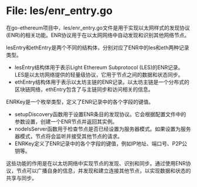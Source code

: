 # File: les/enr_entry.go

在go-ethereum项目中，les/enr_entry.go文件是用于实现以太网样式的发现协议(ENR)的相关功能。ENR协议用于在以太网网络中自动发现和识别其他网络节点。

lesEntry和ethEntry是两个不同的结构体，分别对应了ENR中的les和eth两种记录类型。

- lesEntry结构体用于表示Light Ethereum Subprotocol (LES)的ENR记录。LES是以太坊网络提供的轻量级协议，它用于节点之间的数据和状态同步。
- ethEntry结构体用于表示以太坊主链的ENR记录。以太坊主链是一个分布式的区块链网络，ethEntry包含了与主链同步和访问相关的信息。

ENRKey是一个枚举类型，定义了ENR记录中的各个字段的键值。

- setupDiscovery函数用于设置ENR条目的发现协议。它会根据配置文件中的参数设置，创建一个ENR节点并返回其实例。
- nodeIsServer函数用于检查节点是否已经设置为服务器模式。如果设置为服务器模式，节点将会监听并接受其他节点的请求。
- ENRKey定义了ENR记录中的各个字段的键值，例如IP地址、端口号、P2P公钥等。

这些功能的作用是在以太坊网络中实现节点的发现、识别和同步。通过使用ENR协议，节点可以广播自身的信息，并发现和建立连接其他节点，以实现数据和状态的共享与同步。

